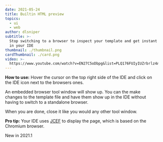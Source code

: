 ```yaml
---
date: 2021-05-24
title: Builtin HTML preview
topics:
  - ui
  - web
author: dlsniper
subtitle: >-
  Stop switching to a browser to inspect your template and get instant feedback
  in your IDE
thumbnail: ./thumbnail.png
cardThumbnail: ./card.png
video: >-
  https://www.youtube.com/watch?v=EN27C5oDbpg&list=PLQ176FUIyIUZrbrlz4AY1V8VzBJKZyVlW&index=20
---
```


**How to use:**
Hover the cursor on the top right side of the IDE and click on the
IDE icon next to the browsers ones.

An embedded browser tool window will show up. You can the make
changes to the template file and have them show up in the IDE
without having to switch to a standalone browser.

When you are done, close it like you would any other tool window.

**Pro tip:** Your IDE uses <a href="https://github.com/JetBrains/jcef">JCEF</a>
to display the page, which is based on the Chromium browser.

<span class="tag is-rounded">New in 2021.1</span>
